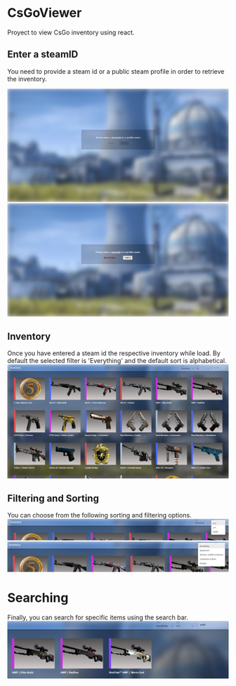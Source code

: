 # CsGoViewer
Proyect to view CsGo inventory using react.
## Enter a steamID
You need to provide a steam id or a public steam profile in order to retrieve the inventory. 

![Intro page](https://github.com/RakuTheSenpai/CsGoViewer/blob/readme_mods/public/ReadmePics/intropage.PNG)
![Input user](https://github.com/RakuTheSenpai/CsGoViewer/blob/readme_mods/public/ReadmePics/inputuser.png)
## Inventory
Once you have entered a steam id the respective inventory while load. By default the selected filter is 'Everything' and the default sort is alphabetical.
![Intro inventory](https://github.com/RakuTheSenpai/CsGoViewer/blob/readme_mods/public/ReadmePics/introinventory.PNG)
## Filtering and Sorting
You can choose from the following sorting and filtering options.
![Sorting options](https://github.com/RakuTheSenpai/CsGoViewer/blob/readme_mods/public/ReadmePics/sortingoptions.PNG)
![Filtering options](https://github.com/RakuTheSenpai/CsGoViewer/blob/readme_mods/public/ReadmePics/filteroptions.PNG)
# Searching
Finally, you can search for specific items using the search bar.
![Search for an item](https://github.com/RakuTheSenpai/CsGoViewer/blob/readme_mods/public/ReadmePics/search.PNG)
